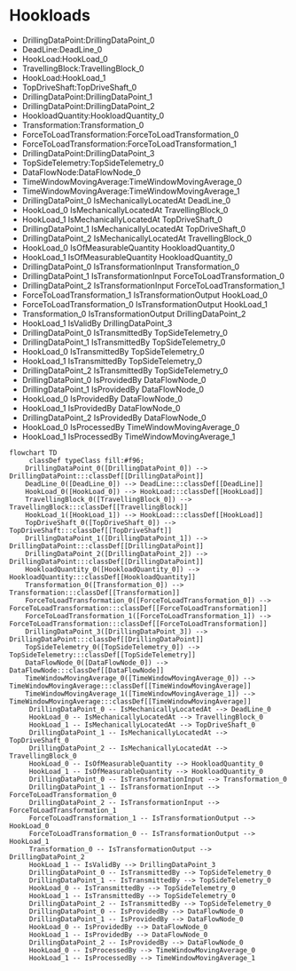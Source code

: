 # Hookloads
- DrillingDataPoint:DrillingDataPoint_0
- DeadLine:DeadLine_0
- HookLoad:HookLoad_0
- TravellingBlock:TravellingBlock_0
- HookLoad:HookLoad_1
- TopDriveShaft:TopDriveShaft_0
- DrillingDataPoint:DrillingDataPoint_1
- DrillingDataPoint:DrillingDataPoint_2
- HookloadQuantity:HookloadQuantity_0
- Transformation:Transformation_0
- ForceToLoadTransformation:ForceToLoadTransformation_0
- ForceToLoadTransformation:ForceToLoadTransformation_1
- DrillingDataPoint:DrillingDataPoint_3
- TopSideTelemetry:TopSideTelemetry_0
- DataFlowNode:DataFlowNode_0
- TimeWindowMovingAverage:TimeWindowMovingAverage_0
- TimeWindowMovingAverage:TimeWindowMovingAverage_1
- DrillingDataPoint_0 IsMechanicallyLocatedAt DeadLine_0
- HookLoad_0 IsMechanicallyLocatedAt TravellingBlock_0
- HookLoad_1 IsMechanicallyLocatedAt TopDriveShaft_0
- DrillingDataPoint_1 IsMechanicallyLocatedAt TopDriveShaft_0
- DrillingDataPoint_2 IsMechanicallyLocatedAt TravellingBlock_0
- HookLoad_0 IsOfMeasurableQuantity HookloadQuantity_0
- HookLoad_1 IsOfMeasurableQuantity HookloadQuantity_0
- DrillingDataPoint_0 IsTransformationInput Transformation_0
- DrillingDataPoint_1 IsTransformationInput ForceToLoadTransformation_0
- DrillingDataPoint_2 IsTransformationInput ForceToLoadTransformation_1
- ForceToLoadTransformation_1 IsTransformationOutput HookLoad_0
- ForceToLoadTransformation_0 IsTransformationOutput HookLoad_1
- Transformation_0 IsTransformationOutput DrillingDataPoint_2
- HookLoad_1 IsValidBy DrillingDataPoint_3
- DrillingDataPoint_0 IsTransmittedBy TopSideTelemetry_0
- DrillingDataPoint_1 IsTransmittedBy TopSideTelemetry_0
- HookLoad_0 IsTransmittedBy TopSideTelemetry_0
- HookLoad_1 IsTransmittedBy TopSideTelemetry_0
- DrillingDataPoint_2 IsTransmittedBy TopSideTelemetry_0
- DrillingDataPoint_0 IsProvidedBy DataFlowNode_0
- DrillingDataPoint_1 IsProvidedBy DataFlowNode_0
- HookLoad_0 IsProvidedBy DataFlowNode_0
- HookLoad_1 IsProvidedBy DataFlowNode_0
- DrillingDataPoint_2 IsProvidedBy DataFlowNode_0
- HookLoad_0 IsProcessedBy TimeWindowMovingAverage_0
- HookLoad_1 IsProcessedBy TimeWindowMovingAverage_1
```mermaid
flowchart TD
	 classDef typeClass fill:#f96;
	DrillingDataPoint_0([DrillingDataPoint_0]) --> DrillingDataPoint:::classDef[[DrillingDataPoint]]
	DeadLine_0([DeadLine_0]) --> DeadLine:::classDef[[DeadLine]]
	HookLoad_0([HookLoad_0]) --> HookLoad:::classDef[[HookLoad]]
	TravellingBlock_0([TravellingBlock_0]) --> TravellingBlock:::classDef[[TravellingBlock]]
	HookLoad_1([HookLoad_1]) --> HookLoad:::classDef[[HookLoad]]
	TopDriveShaft_0([TopDriveShaft_0]) --> TopDriveShaft:::classDef[[TopDriveShaft]]
	DrillingDataPoint_1([DrillingDataPoint_1]) --> DrillingDataPoint:::classDef[[DrillingDataPoint]]
	DrillingDataPoint_2([DrillingDataPoint_2]) --> DrillingDataPoint:::classDef[[DrillingDataPoint]]
	HookloadQuantity_0([HookloadQuantity_0]) --> HookloadQuantity:::classDef[[HookloadQuantity]]
	Transformation_0([Transformation_0]) --> Transformation:::classDef[[Transformation]]
	ForceToLoadTransformation_0([ForceToLoadTransformation_0]) --> ForceToLoadTransformation:::classDef[[ForceToLoadTransformation]]
	ForceToLoadTransformation_1([ForceToLoadTransformation_1]) --> ForceToLoadTransformation:::classDef[[ForceToLoadTransformation]]
	DrillingDataPoint_3([DrillingDataPoint_3]) --> DrillingDataPoint:::classDef[[DrillingDataPoint]]
	TopSideTelemetry_0([TopSideTelemetry_0]) --> TopSideTelemetry:::classDef[[TopSideTelemetry]]
	DataFlowNode_0([DataFlowNode_0]) --> DataFlowNode:::classDef[[DataFlowNode]]
	TimeWindowMovingAverage_0([TimeWindowMovingAverage_0]) --> TimeWindowMovingAverage:::classDef[[TimeWindowMovingAverage]]
	TimeWindowMovingAverage_1([TimeWindowMovingAverage_1]) --> TimeWindowMovingAverage:::classDef[[TimeWindowMovingAverage]]
	 DrillingDataPoint_0 -- IsMechanicallyLocatedAt --> DeadLine_0 
	 HookLoad_0 -- IsMechanicallyLocatedAt --> TravellingBlock_0 
	 HookLoad_1 -- IsMechanicallyLocatedAt --> TopDriveShaft_0 
	 DrillingDataPoint_1 -- IsMechanicallyLocatedAt --> TopDriveShaft_0 
	 DrillingDataPoint_2 -- IsMechanicallyLocatedAt --> TravellingBlock_0 
	 HookLoad_0 -- IsOfMeasurableQuantity --> HookloadQuantity_0 
	 HookLoad_1 -- IsOfMeasurableQuantity --> HookloadQuantity_0 
	 DrillingDataPoint_0 -- IsTransformationInput --> Transformation_0 
	 DrillingDataPoint_1 -- IsTransformationInput --> ForceToLoadTransformation_0 
	 DrillingDataPoint_2 -- IsTransformationInput --> ForceToLoadTransformation_1 
	 ForceToLoadTransformation_1 -- IsTransformationOutput --> HookLoad_0 
	 ForceToLoadTransformation_0 -- IsTransformationOutput --> HookLoad_1 
	 Transformation_0 -- IsTransformationOutput --> DrillingDataPoint_2 
	 HookLoad_1 -- IsValidBy --> DrillingDataPoint_3 
	 DrillingDataPoint_0 -- IsTransmittedBy --> TopSideTelemetry_0 
	 DrillingDataPoint_1 -- IsTransmittedBy --> TopSideTelemetry_0 
	 HookLoad_0 -- IsTransmittedBy --> TopSideTelemetry_0 
	 HookLoad_1 -- IsTransmittedBy --> TopSideTelemetry_0 
	 DrillingDataPoint_2 -- IsTransmittedBy --> TopSideTelemetry_0 
	 DrillingDataPoint_0 -- IsProvidedBy --> DataFlowNode_0 
	 DrillingDataPoint_1 -- IsProvidedBy --> DataFlowNode_0 
	 HookLoad_0 -- IsProvidedBy --> DataFlowNode_0 
	 HookLoad_1 -- IsProvidedBy --> DataFlowNode_0 
	 DrillingDataPoint_2 -- IsProvidedBy --> DataFlowNode_0 
	 HookLoad_0 -- IsProcessedBy --> TimeWindowMovingAverage_0 
	 HookLoad_1 -- IsProcessedBy --> TimeWindowMovingAverage_1 
```

